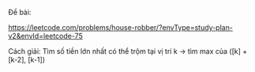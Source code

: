 Đề bài:

https://leetcode.com/problems/house-robber/?envType=study-plan-v2&envId=leetcode-75

Cách giải:
Tìm số tiền lớn nhất có thể trộm tại vị trí k -> tìm max của ([k] + [k-2], [k-1])